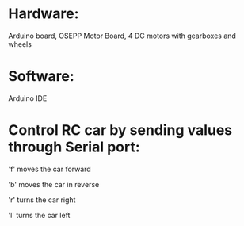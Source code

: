 # Hardware: 
Arduino board, OSEPP Motor Board, 4 DC motors with gearboxes and wheels

# Software: 
Arduino IDE

# Control RC car by sending values through Serial port:

'f' moves the car forward

'b' moves the car in reverse

'r' turns the car right

'l' turns the car left
